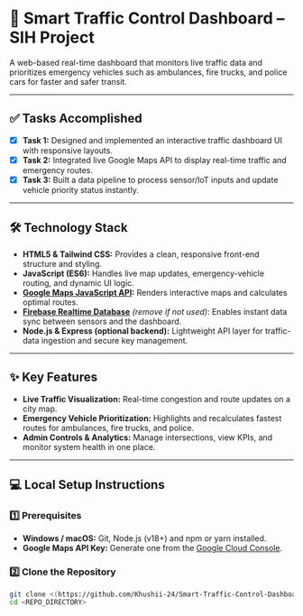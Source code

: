 # 🚦 Smart Traffic Control Dashboard – SIH Project

A web-based real-time dashboard that monitors live traffic data and prioritizes emergency vehicles such as ambulances, fire trucks, and police cars for faster and safer transit.

---

## ✅ Tasks Accomplished
- [x] **Task 1:** Designed and implemented an interactive traffic dashboard UI with responsive layouts.  
- [x] **Task 2:** Integrated live Google Maps API to display real-time traffic and emergency routes.  
- [x] **Task 3:** Built a data pipeline to process sensor/IoT inputs and update vehicle priority status instantly.

---

## 🛠️ Technology Stack
- **HTML5 & Tailwind CSS:** Provides a clean, responsive front-end structure and styling.  
- **JavaScript (ES6):** Handles live map updates, emergency-vehicle routing, and dynamic UI logic.  
- **[Google Maps JavaScript API](https://developers.google.com/maps/documentation/javascript):** Renders interactive maps and calculates optimal routes.  
- **[Firebase Realtime Database](https://firebase.google.com/products/realtime-database)** *(remove if not used)*: Enables instant data sync between sensors and the dashboard.  
- **Node.js & Express (optional backend):** Lightweight API layer for traffic-data ingestion and secure key management.

---

## ✨ Key Features
- **Live Traffic Visualization:** Real-time congestion and route updates on a city map.  
- **Emergency Vehicle Prioritization:** Highlights and recalculates fastest routes for ambulances, fire trucks, and police.  
- **Admin Controls & Analytics:** Manage intersections, view KPIs, and monitor system health in one place.

---

## 💻 Local Setup Instructions

### 1️⃣ Prerequisites
- **Windows / macOS:** Git, Node.js (v18+) and npm or yarn installed.  
- **Google Maps API Key:** Generate one from the [Google Cloud Console](https://console.cloud.google.com/).

### 2️⃣ Clone the Repository
```bash
git clone <(https://github.com/Khushii-24/Smart-Traffic-Control-Dashboard.git))>
cd <REPO_DIRECTORY>
